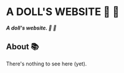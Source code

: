 # A DOLL'S WEBSITE :ribbon: :dolls:

***A doll's website. :ribbon: :dolls:***

## About :books:

There's nothing to see here (yet).
